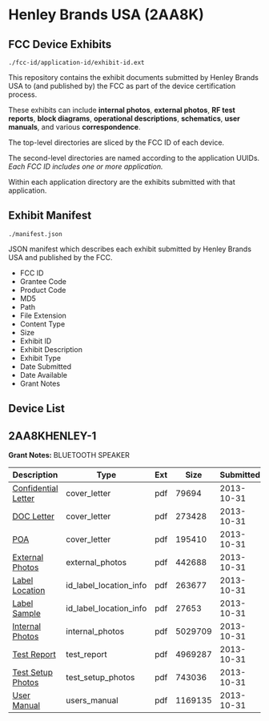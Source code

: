 # Henley Brands USA (2AA8K)
## FCC Device Exhibits

```
./fcc-id/application-id/exhibit-id.ext
```

This repository contains the exhibit documents submitted by Henley Brands USA to (and published by) the FCC as part of the device certification process.

These exhibits can include **internal photos**, **external photos**, **RF test reports**, **block diagrams**, **operational descriptions**, **schematics**, **user manuals**, and various **correspondence**.

The top-level directories are sliced by the FCC ID of each device.

The second-level directories are named according to the application UUIDs. *Each FCC ID includes one or more application.*

Within each application directory are the exhibits submitted with that application. 

## Exhibit Manifest

```
./manifest.json
```

JSON manifest which describes each exhibit submitted by Henley Brands USA and published by the FCC.

- FCC ID
- Grantee Code
- Product Code
- MD5
- Path
- File Extension
- Content Type
- Size
- Exhibit ID
- Exhibit Description
- Exhibit Type
- Date Submitted
- Date Available
- Grant Notes

## Device List
## 2AA8KHENLEY-1
**Grant Notes:** BLUETOOTH SPEAKER

| Description | Type | Ext | Size | Submitted | Available |
| ----------- | ---- | --- | ---- | --------- | --------- |
| [Confidential Letter](2AA8KHENLEY-1/c75686aaeb312130e0c6ff31108137cf/2107219.pdf) | cover_letter | pdf | 79694 | 2013-10-31 | 2013-10-31 |
| [DOC Letter](2AA8KHENLEY-1/c75686aaeb312130e0c6ff31108137cf/2107220.pdf) | cover_letter | pdf | 273428 | 2013-10-31 | 2013-10-31 |
| [POA](2AA8KHENLEY-1/c75686aaeb312130e0c6ff31108137cf/2107224.pdf) | cover_letter | pdf | 195410 | 2013-10-31 | 2013-10-31 |
| [External Photos](2AA8KHENLEY-1/c75686aaeb312130e0c6ff31108137cf/2107223.pdf) | external_photos | pdf | 442688 | 2013-10-31 | 2013-10-31 |
| [Label Location](2AA8KHENLEY-1/c75686aaeb312130e0c6ff31108137cf/2107221.pdf) | id_label_location_info | pdf | 263677 | 2013-10-31 | 2013-10-31 |
| [Label Sample](2AA8KHENLEY-1/c75686aaeb312130e0c6ff31108137cf/2107222.pdf) | id_label_location_info | pdf | 27653 | 2013-10-31 | 2013-10-31 |
| [Internal Photos](2AA8KHENLEY-1/c75686aaeb312130e0c6ff31108137cf/2107225.pdf) | internal_photos | pdf | 5029709 | 2013-10-31 | 2013-10-31 |
| [Test Report](2AA8KHENLEY-1/c75686aaeb312130e0c6ff31108137cf/2107226.pdf) | test_report | pdf | 4969287 | 2013-10-31 | 2013-10-31 |
| [Test Setup Photos](2AA8KHENLEY-1/c75686aaeb312130e0c6ff31108137cf/2107227.pdf) | test_setup_photos | pdf | 743036 | 2013-10-31 | 2013-10-31 |
| [User Manual](2AA8KHENLEY-1/c75686aaeb312130e0c6ff31108137cf/2107228.pdf) | users_manual | pdf | 1169135 | 2013-10-31 | 2013-10-31 |
